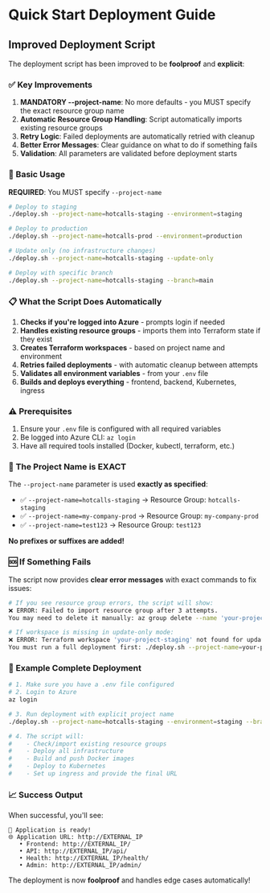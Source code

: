 # Quick Start Deployment Guide

## Improved Deployment Script

The deployment script has been improved to be **foolproof** and **explicit**:

### ✅ Key Improvements

1. **MANDATORY --project-name**: No more defaults - you MUST specify the exact resource group name
2. **Automatic Resource Group Handling**: Script automatically imports existing resource groups
3. **Retry Logic**: Failed deployments are automatically retried with cleanup
4. **Better Error Messages**: Clear guidance on what to do if something fails
5. **Validation**: All parameters are validated before deployment starts

### 🚀 Basic Usage

**REQUIRED**: You MUST specify `--project-name`

```bash
# Deploy to staging
./deploy.sh --project-name=hotcalls-staging --environment=staging

# Deploy to production
./deploy.sh --project-name=hotcalls-prod --environment=production

# Update only (no infrastructure changes)
./deploy.sh --project-name=hotcalls-staging --update-only

# Deploy with specific branch
./deploy.sh --project-name=hotcalls-staging --branch=main
```

### 📋 What the Script Does Automatically

1. **Checks if you're logged into Azure** - prompts login if needed
2. **Handles existing resource groups** - imports them into Terraform state if they exist
3. **Creates Terraform workspaces** - based on project name and environment
4. **Retries failed deployments** - with automatic cleanup between attempts
5. **Validates all environment variables** - from your `.env` file
6. **Builds and deploys everything** - frontend, backend, Kubernetes, ingress

### ⚠️ Prerequisites

1. Ensure your `.env` file is configured with all required variables
2. Be logged into Azure CLI: `az login`
3. Have all required tools installed (Docker, kubectl, terraform, etc.)

### 🔧 The Project Name is EXACT

The `--project-name` parameter is used **exactly as specified**:
- ✅ `--project-name=hotcalls-staging` → Resource Group: `hotcalls-staging`
- ✅ `--project-name=my-company-prod` → Resource Group: `my-company-prod`
- ✅ `--project-name=test123` → Resource Group: `test123`

**No prefixes or suffixes are added!**

### 🆘 If Something Fails

The script now provides **clear error messages** with exact commands to fix issues:

```bash
# If you see resource group errors, the script will show:
❌ ERROR: Failed to import resource group after 3 attempts.
You may need to delete it manually: az group delete --name 'your-project-name'

# If workspace is missing in update-only mode:
❌ ERROR: Terraform workspace 'your-project-staging' not found for update-only mode!
You must run a full deployment first: ./deploy.sh --project-name=your-project --environment=staging
```

### 🎯 Example Complete Deployment

```bash
# 1. Make sure you have a .env file configured
# 2. Login to Azure
az login

# 3. Run deployment with explicit project name
./deploy.sh --project-name=hotcalls-staging --environment=staging --branch=staging

# 4. The script will:
#    - Check/import existing resource groups
#    - Deploy all infrastructure
#    - Build and push Docker images  
#    - Deploy to Kubernetes
#    - Set up ingress and provide the final URL
```

### 📈 Success Output

When successful, you'll see:
```
🎉 Application is ready!
🌐 Application URL: http://EXTERNAL_IP
   • Frontend: http://EXTERNAL_IP/
   • API: http://EXTERNAL_IP/api/
   • Health: http://EXTERNAL_IP/health/
   • Admin: http://EXTERNAL_IP/admin/
```

The deployment is now **foolproof** and handles edge cases automatically! 